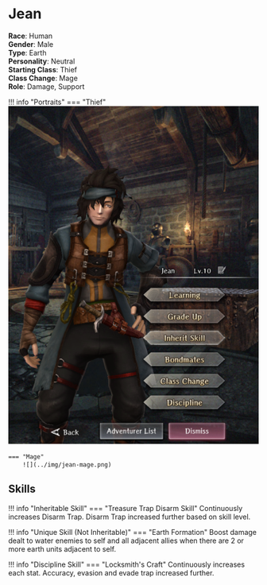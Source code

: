 # Jean

**Race**: Human  
**Gender**: Male  
**Type**: Earth  
**Personality**: Neutral  
**Starting Class**: Thief  
**Class Change**: Mage   
**Role**: Damage, Support

!!! info "Portraits"
    === "Thief"
        ![](../img/jean-thief.png)

    === "Mage"
        ![](../img/jean-mage.png)

## Skills

!!! info "Inheritable Skill"
    === "Treasure Trap Disarm Skill"
        Continuously increases Disarm Trap. Disarm Trap increased further based on skill level.

!!! info "Unique Skill (Not Inheritable)"
    === "Earth Formation"
        Boost damage dealt to water enemies to self and all adjacent allies when there are 2 or more earth units adjacent to self.

!!! info "Discipline Skill"
    === "Locksmith's Craft"
        Continuously increases each stat. Accuracy, evasion and evade trap increased further.